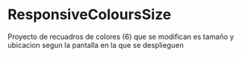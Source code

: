 # ResponsiveColoursSize
Proyecto de recuadros de colores (6) que se modifican es tamaño y ubicacion segun la pantalla en la que se desplieguen
